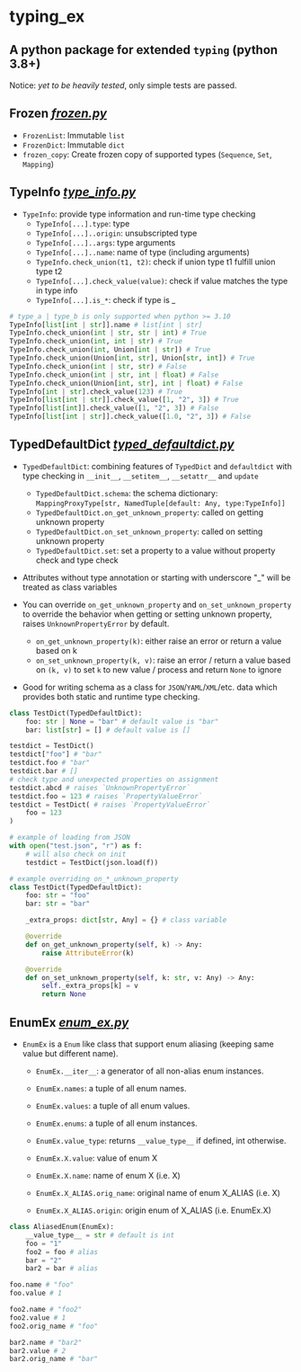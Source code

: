 # typing_ex

## A python package for extended `typing` (python 3.8+)

Notice: *yet to be heavily tested*, only simple tests are passed.

## Frozen *[frozen.py](src/typing_ex/frozen.py)*

- `FrozenList`: Immutable `list`
- `FrozenDict`: Immutable `dict`
- `frozen_copy`: Create frozen copy of supported types (`Sequence`, `Set`, `Mapping`)

## TypeInfo *[type_info.py](src/typing_ex/type_info.py)*

- `TypeInfo`: provide type information and run-time type checking
  - `TypeInfo[...].type`: type
  - `TypeInfo[...]..origin`: unsubscripted type
  - `TypeInfo[...]..args`: type arguments
  - `TypeInfo[...]..name`: name of type (including arguments)
  - `TypeInfo.check_union(t1, t2)`: check if union type t1 fulfill union type t2
  - `TypeInfo[...].check_value(value)`: check if value matches the type in type info
  - `TypeInfo[...].is_*`: check if type is _

```python
# type_a | type_b is only supported when python >= 3.10
TypeInfo[list[int | str]].name # list[int | str]
TypeInfo.check_union(int | str, str | int) # True
TypeInfo.check_union(int, int | str) # True
TypeInfo.check_union(int, Union[int | str]) # True
TypeInfo.check_union(Union[int, str], Union[str, int]) # True
TypeInfo.check_union(int | str, str) # False
TypeInfo.check_union(int | str, int | float) # False
TypeInfo.check_union(Union[int, str], int | float) # False
TypeInfo[int | str].check_value(123) # True
TypeInfo[list[int | str]].check_value([1, "2", 3]) # True
TypeInfo[list[int]].check_value([1, "2", 3]) # False
TypeInfo[list[int | str]].check_value([1.0, "2", 3]) # False
```

## TypedDefaultDict *[typed_defaultdict.py](src/typing_ex/typed_defaultdict.py)*

- `TypedDefaultDict`: combining features of `TypedDict` and `defaultdict` with type checking in `__init__`, `__setitem__`, `__setattr__` and `update`
  - `TypedDefaultDict.schema`: the schema dictionary: `MappingProxyType[str, NamedTuple[default: Any, type:TypeInfo]]`
  - `TypedDefaultDict.on_get_unknown_property`: called on getting unknown property
  - `TypedDefaultDict.on_set_unknown_property`: called on setting unknown property
  - `TypedDefaultDict.set`: set a property to a value without property check and type check

- Attributes without type annotation or starting with underscore "_" will be treated as class variables

- You can override `on_get_unknown_property` and `on_set_unknown_property` to override the behavior when getting or setting unknown property, raises `UnknownPropertyError` by default.
  - `on_get_unknown_property(k)`: either raise an error or return a value based on k
  - `on_set_unknown_property(k, v)`: raise an error / return a value based on `(k, v)` to set `k` to new value / process and return `None` to ignore

- Good for writing schema as a class for `JSON`/`YAML`/`XML`/etc. data which provides both static and runtime type checking.

```python
class TestDict(TypedDefaultDict):
    foo: str | None = "bar" # default value is "bar"
    bar: list[str] = [] # default value is []

testdict = TestDict()
testdict["foo"] # "bar"
testdict.foo # "bar"
testdict.bar # []
# check type and unexpected properties on assignment
testdict.abcd # raises `UnknownPropertyError`
testdict.foo = 123 # raises `PropertyValueError`
testdict = TestDict( # raises `PropertyValueError`
    foo = 123
)

# example of loading from JSON
with open("test.json", "r") as f:
    # will also check on init
    testdict = TestDict(json.load(f))

# example overriding on_*_unknown_property
class TestDict(TypedDefaultDict):
    foo: str = "foo"
    bar: str = "bar"

    _extra_props: dict[str, Any] = {} # class variable

    @override
    def on_get_unknown_property(self, k) -> Any:
        raise AttributeError(k)

    @override
    def on_set_unknown_property(self, k: str, v: Any) -> Any:
        self._extra_props[k] = v
        return None
```

## EnumEx *[enum_ex.py](src/typing_ex/enum_ex.py)*

- `EnumEx` is a `Enum` like class that support enum aliasing (keeping same value but different name).
  - `EnumEx.__iter__`: a generator of all non-alias enum instances.
  - `EnumEx.names`: a tuple of all enum names.
  - `EnumEx.values`: a tuple of all enum values.
  - `EnumEx.enums`: a tuple of all enum instances.
  - `EnumEx.value_type`: returns `__value_type__` if defined, int otherwise.

  - `EnumEx.X.value`: value of enum X
  - `EnumEx.X.name`: name of enum X (i.e. X)
  - `EnumEx.X_ALIAS.orig_name`: original name of enum X_ALIAS (i.e. X)
  - `EnumEx.X_ALIAS.origin`: origin enum of X_ALIAS (i.e. EnumEx.X)

```python
class AliasedEnum(EnumEx):
    __value_type__ = str # default is int
    foo = "1"
    foo2 = foo # alias
    bar = "2"
    bar2 = bar # alias

foo.name # "foo"
foo.value # 1

foo2.name # "foo2"
foo2.value # 1
foo2.orig_name # "foo"

bar2.name # "bar2"
bar2.value # 2
bar2.orig_name # "bar"
```

